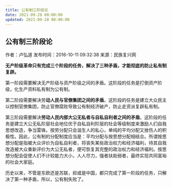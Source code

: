 ```yaml
---
title: 公有制三阶段论
date: 2021-09-28 00:00:00
updated: 2021-09-28 00:00:00
---
```



## 公有制三阶段论

作者：卢弘道 发布时间：2016-10-11 09:32:38 来源：民族复兴网




**无产阶级革命只有完成三个阶段的任务，解决了三种矛盾，才能彻底的防止私有制复辟。**

第一阶段需要解决无产阶级与资产阶级之间的矛盾。这阶段的任务是打倒资产阶级，化生产资料私有制为公有制。

第二阶段需要解决劳**动人民与官僚集团之间的矛盾**。这阶段的任务是建立大众民主以控制官僚集团，防止官僚腐败导致公有制经济破产，防止走资派复辟私有制。

第三阶段需要解决**劳动人民内部大公无私者与自私自利者之间的矛盾**。这阶段的任务是建立大公无私阶层社会地位优于自私自利阶层的社会等级制度来激励人们自我思想改造，争当雷锋。按劳分配只会滋生人的私心，单纯的平均分配又挫伤人的积极性。因此，公有制的分配制度应当是：平均分配与按思想分配相结合。所谓按思想分配是指被大众评价为自私自利者，将丧失某些政治权力和经济福利，待其自我改造被大众重新评价为大公无私者，便可恢复其完整的政治权力和经济福利。按思想分配会促使人们不计较能力大小，人人尽力，强者扶助弱者，最终实现共同富裕的社会大家庭。

历史以来，不管是东欧还是苏联，抑或是中国，都只完成了第一阶段的任务，只解决了第一种矛盾，所以，公有制失败了。
